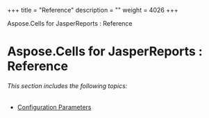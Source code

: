 +++
title = "Reference" 
description = "" 
weight = 4026 
+++

Aspose.Cells for JasperReports : Reference  

# Aspose.Cells for JasperReports : Reference


###### This section includes the following topics:  

*   [Configuration Parameters](https://docs2.aspose.com/cells/jasperreports/reference/configuration+parameters)

